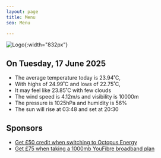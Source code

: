 ```yaml
---
layout: page
title: Menu
seo: Menu

---
```


![Logo](/images/logo.jpg){:width="832px"}

<!-- weather_marker starts -->
## On Tuesday, 17 June 2025

- The average temperature today is 23.94˚C,
- With highs of 24.99˚C and lows of 22.75˚C,
- It may feel like 23.85˚C with few clouds
- The wind speed is 4.12m/s and visibility is 10000m
- The pressure is 1025hPa and humidity is 56%
- The sun will rise at 03:48 and set at 20:30

<!-- weather_marker ends -->

## Sponsors

- [Get £50 credit when switching to Octopus Energy](https://bit.ly/3oD1nnS)
- [Get £75 when taking a 1000mb YouFibre broadband plan](https://aklam.io/91zWhU?)
